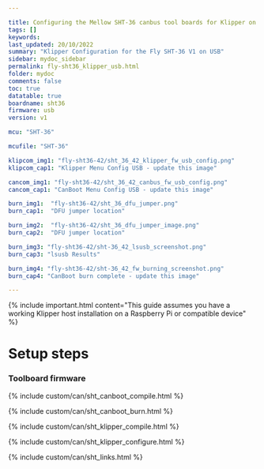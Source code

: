 ```yaml
---

title: Configuring the Mellow SHT-36 canbus tool boards for Klipper on USB
tags: []
keywords: 
last_updated: 20/10/2022
summary: "Klipper Configuration for the Fly SHT-36 V1 on USB"
sidebar: mydoc_sidebar
permalink: fly-sht36_klipper_usb.html
folder: mydoc
comments: false
toc: true
datatable: true
boardname: sht36
firmware: usb
version: v1

mcu: "SHT-36"

mcufile: "SHT-36"

klipcom_img1: "fly-sht36-42/sht_36_42_klipper_fw_usb_config.png"
klipcom_cap1: "Klipper Menu Config USB - update this image"

cancom_img1: "fly-sht36-42/sht_36_42_canbus_fw_usb_config.png"
cancom_cap1: "CanBoot Menu Config USB - update this image"

burn_img1:  "fly-sht36-42/sht_36_dfu_jumper.png"
burn_cap1:  "DFU jumper location" 

burn_img2:  "fly-sht36-42/sht_36_dfu_jumper_image.png"
burn_cap2:  "DFU jumper location"

burn_img3: "fly-sht36-42/sht-36_42_lsusb_screenshot.png"
burn_cap3: "lsusb Results"

burn_img4: "fly-sht36-42/sht-36_42_fw_burning_screenshot.png"
burn_cap4: "CanBoot burn complete - update this image"

---
```


{% include important.html content="This guide assumes you have a working Klipper host installation on a Raspberry Pi or compatible device" %}


# Setup steps

### Toolboard firmware

{% include custom/can/sht_canboot_compile.html %}

{% include custom/can/sht_canboot_burn.html %}

{% include custom/can/sht_klipper_compile.html %}

{% include custom/can/sht_klipper_configure.html %}

{% include custom/can/sht_links.html %}

